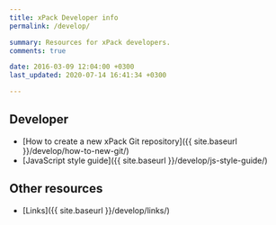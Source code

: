 ```yaml
---
title: xPack Developer info
permalink: /develop/

summary: Resources for xPack developers.
comments: true

date: 2016-03-09 12:04:00 +0300
last_updated: 2020-07-14 16:41:34 +0300

---
```


## Developer

- [How to create a new xPack Git repository]({{ site.baseurl }}/develop/how-to-new-git/)
- [JavaScript style guide]({{ site.baseurl }}/develop/js-style-guide/)

## Other resources

- [Links]({{ site.baseurl }}/develop/links/)
